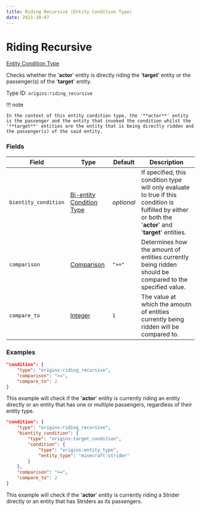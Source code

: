 ```yaml
---
title: Riding Recursive (Entity Condition Type)
date: 2021-10-07
---
```


# Riding Recursive

[Entity Condition Type](../entity_condition_types.md)

Checks whether the '**actor**' entity is directly riding the '**target**' entity or the passenger(s) of the '**target**' entity.

Type ID: `origins:riding_recursive`


!!! note

    In the context of this entity condition type, the '**actor**' entity is the passenger and the entity that invoked the condition whilst the '**target**' entities are the entity that is being directly ridden and the passenger(s) of the said entity.


### Fields

Field | Type | Default | Description
------|------|---------|-------------
`bientity_condition` | [Bi-entity Condition Type](../bientity_condition_types.md) | _optional_ | If specified, this condition type will only evaluate to true if this condition is fulfilled by either or both the '**actor**' and '**target**' entities.
`comparison` | [Comparison](../data_types/comparison.md) | `">="` | Determines how the amount of entities currently being ridden should be compared to the specified value.
`compare_to` | [Integer](../data_types/integer.md) | `1` | The value at which the amoutn of entities currently being ridden will be compared to.


### Examples

```json
"condition": {
    "type": "origins:riding_recursive",
    "comparison": ">=",
    "compare_to": 2
}
```

This example will check if the '**actor**' entity is currently riding an entity directly or an entity that has one or multiple passengers, regardless of their entity type.
<br>

```json
"condition": {
    "type": "origins:riding_recursive",
    "bientity_condition": {
        "type": "origins:target_condition",
        "condition": {
            "type": "origins:entity_type",
            "entity_type": "minecraft:strider"
        }
    },
    "comparison": ">=",
    "compare_to": 2
}
```

This example will check if the '**actor**' entity is currently riding a Strider directly or an entity that has Striders as its passengers. 
